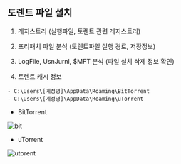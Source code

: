 
## 토렌트 파일 설치

1. 레지스트리 (실행파일, 토렌트 관련 레지스트리)

2. 프리패치 파일 분석 (토렌트파일 실행 경로, 저장정보)

3. LogFile, UsnJurnl, $MFT 분석 (파일 설치 삭제 정보 확인)

4. 토렌트 캐시 정보

```
- C:\Users\[계정명]\AppData\Roaming\BitTorrent
- C:\Users\[계정명]\AppData\Roaming\uTorrent
```

- BitTorrent

![bit](https://user-images.githubusercontent.com/15623089/45463250-51a28800-b746-11e8-96ef-a1570eecd1d0.png)

- uTorrent

![utorent](https://user-images.githubusercontent.com/15623089/45463305-89113480-b746-11e8-91a8-43e2220b4b16.png)



